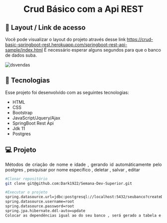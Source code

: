 <h1 align="center"> Crud Básico com a Api REST</h1>


## 🔖 Layout / Link de acesso 

Você pode visualizar o layout do projeto através desse link https://crud-basic-springboot-rest.herokuapp.com/springboot-rest-api-sample/index.html É necessário esperar alguns segundos para que o banco de dados suba.


![dsvendas](https://user-images.githubusercontent.com/48605830/117578313-1bb72c80-b0c4-11eb-8697-7b11c9e2fdd0.gif)

## 🚀 Tecnologias

Esse projeto foi desenvolvido com as seguintes tecnologias:

- HTML
- CSS
- Bootstrap
- JavaScript/Jquery/Ajax
- SpringBoot Rest Api
- Jdk 11
- Postgres


## 💻 Projeto
<p align="justify"> Métodos de criação de nome e idade , gerando id automáticamente pelo postgres , pesquisar por nome específico , deletar , salvar , editar </p>

```bash
#Clonar repositório
git clone git@github.com:Dark1922/Semana-Dev-Superior.git

#Executar o projeto
spring.datasource.url=jdbc:postgresql://localhost:5432/seubanco?createDatabaseIfNotExist=true
spring.datasource.username=root
spring.datasource.password=root
spring.jpa.hibernate.ddl-auto=update
Colocar as dependências igual ao do seu banco , será gerado a tabela e as colunas no banco que você apontou o projeto
```
